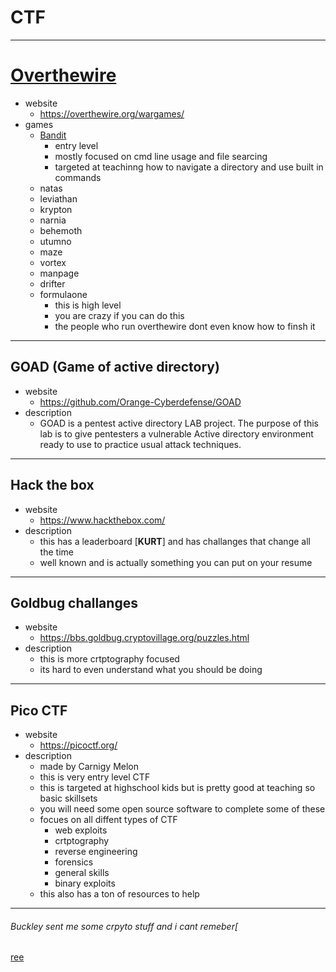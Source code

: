 # CTF
--- 
# [Overthewire](https://rickroll.it/rickroll.mp4)
-  website
    -  https://overthewire.org/wargames/
-  games
    -  [Bandit](https://github.com/Neuron89/CTF-Stuff/tree/main/Walkthroughs/overthewire/badit)
        -  entry level
        - mostly focused on cmd line usage and file searcing
        -  targeted at teachinng how to navigate a directory and use built in commands
    -  natas
    -  leviathan
    -  krypton
    -  narnia
    -  behemoth
    -  utumno
    -  maze
    -  vortex
    -  manpage
    -  drifter
    -  formulaone
        -  this is high level
        -  you are crazy if you can do this
        -  the people who run overthewire dont even know how to finsh it
---
## GOAD (Game of active directory) 
-  website
    -  https://github.com/Orange-Cyberdefense/GOAD
- description 
    -  GOAD is a pentest active directory LAB project. 
    The purpose of this lab is to give pentesters a vulnerable Active directory environment ready 
    to use to practice usual attack techniques.
---
## Hack the box
-  website
    -  https://www.hackthebox.com/
- description
    -  this has a leaderboard [**KURT**] and has challanges that change all the time 
    -  well known and is actually something you can put on your resume
--- 
## Goldbug challanges
- website
    -  https://bbs.goldbug.cryptovillage.org/puzzles.html
-  description  
    -  this is more crtptography focused
    -  its hard to even understand what you should be doing
---
## Pico CTF
-  website
    -  https://picoctf.org/
-  description
    -  made by Carnigy Melon
    -  this is very entry level CTF
    -  this is targeted at highschool kids but is pretty good at teaching so basic skillsets
    -  you will need some open source software to complete some of these
    -  focues on all diffent types of CTF
        -  web exploits
        -  crtptography
        -  reverse engineering 
        -  forensics
        -  general skills
        -  binary exploits
    -  this also has a ton of resources to help
---
###### Buckley sent me some crpyto stuff and i cant remeber[
[ree](https://rickroll.it/rickroll.mp4)

